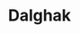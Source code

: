 ---
title: Dalghak
layout: post
categories: [mohammad_esfahani]
type: main
file: /assets/music/mohammad_esfahani-dalghak.mp3
---
